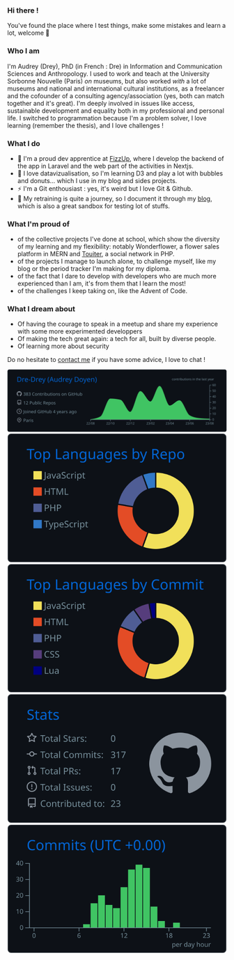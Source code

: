 ### Hi there !

You've found the place where I test things, make some mistakes and learn a lot, welcome :star2:

### Who I am

I'm Audrey (Drey), PhD (in French : Dre) in Information and Communication Sciences and Anthropology. I used to work and teach at the University Sorbonne Nouvelle (Paris) _on_ museums, but also worked _with_ a lot of museums and national and international cultural institutions, as a freelancer and the cofounder of a consulting agency/association (yes, both can match together and it's great).
I'm deeply involved in issues like access, sustainable development and equality both in my professional and personal life.
I switched to programmation because I'm a problem solver, I love learning (remember the thesis), and I love challenges !

### What I do

- :running: I'm a proud dev apprentice at [FizzUp](https://conseils.fizzup.com/a-propos/), where I develop the backend of the app in Laravel and the web part of the activities in Nextjs.
- :rocket: I love datavizualisation, so I'm learning D3 and play a lot with bubbles and donuts... which I use in my blog and sides projects.
- ⚡ I'm a Git enthousiast : yes, it's weird but I love Git & Github.
- :book: My retraining is quite a journey, so I document it through my [blog](https://audreydoyen.com/), which is also a great sandbox for testing lot of stuffs.

### What I'm proud of

- of the collective projects I've done at school, which show the diversity of my learning and my flexibility: notably Wonderflower, a flower sales platform in MERN and [Touiter](https://github.com/Dre-Drey/reseau-social-php), a social network in PHP.
- of the projects I manage to launch alone, to challenge myself, like my blog or the period tracker I'm making for my diploma. 
- of the fact that I dare to develop with developers who are much more experienced than I am, it's from them that I learn the most!
- of the challenges I keep taking on, like the Advent of Code.

### What I dream about

- Of having the courage to speak in a meetup and share my experience with some more experimented developpers
- Of making the tech great again: a tech for all, built by diverse people.
- Of learning more about security

Do no hesitate to [contact me](mailto:au.doyen@gmail.com) if you have some advice, I love to chat !

[![](https://raw.githubusercontent.com/Dre-Drey/Dre-Drey/main/profile-summary-card-output/github_dark/0-profile-details.svg)](https://github.com/vn7n24fzkq/github-profile-summary-cards)
[![](https://raw.githubusercontent.com/Dre-Drey/Dre-Drey/main/profile-summary-card-output/github_dark/1-repos-per-language.svg)](https://github.com/vn7n24fzkq/github-profile-summary-cards) [![](https://raw.githubusercontent.com/Dre-Drey/Dre-Drey/main/profile-summary-card-output/github_dark/2-most-commit-language.svg)](https://github.com/vn7n24fzkq/github-profile-summary-cards)
[![](https://raw.githubusercontent.com/Dre-Drey/Dre-Drey/main/profile-summary-card-output/github_dark/3-stats.svg)](https://github.com/vn7n24fzkq/github-profile-summary-cards) [![](https://raw.githubusercontent.com/Dre-Drey/Dre-Drey/main/profile-summary-card-output/github_dark/4-productive-time.svg)](https://github.com/vn7n24fzkq/github-profile-summary-cards)
